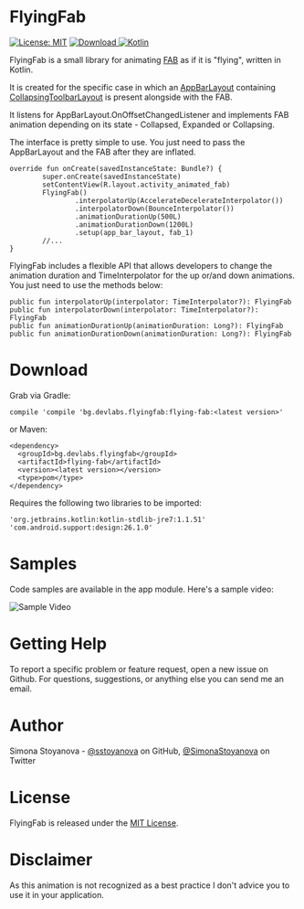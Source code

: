 FlyingFab
==============

[![License: MIT](https://img.shields.io/badge/License-MIT-yellow.svg)](https://opensource.org/licenses/MIT) [ ![Download](https://api.bintray.com/packages/sstoyanova/flyingfab/flying-fab/images/download.svg?version=0.0.5) ](https://bintray.com/sstoyanova/flyingfab/flying-fab/0.0.5/link)[![Kotlin](https://img.shields.io/badge/kotlin-1.1.51-blue.svg)](http://kotlinlang.org)

FlyingFab is a small library for animating [FAB](https://developer.android.com/reference/android/support/design/widget/FloatingActionButton.html) as if it is "flying", written in Kotlin.

It is created for the specific case in which an [AppBarLayout](https://developer.android.com/reference/android/support/design/widget/AppBarLayout.html) containing [CollapsingToolbarLayout](https://developer.android.com/reference/android/support/design/widget/CollapsingToolbarLayout.html) is present alongside with the FAB. 


It listens for AppBarLayout.OnOffsetChangedListener and implements FAB animation depending on its state - Collapsed, Expanded or Collapsing.

The interface is pretty simple to use. You just need to pass the AppBarLayout and the FAB after they are inflated.

```
override fun onCreate(savedInstanceState: Bundle?) {
        super.onCreate(savedInstanceState)
        setContentView(R.layout.activity_animated_fab)
        FlyingFab()
                .interpolatorUp(AccelerateDecelerateInterpolator())
                .interpolatorDown(BounceInterpolator())
                .animationDurationUp(500L)
                .animationDurationDown(1200L)
                .setup(app_bar_layout, fab_1)
        //...
}
```

FlyingFab includes a flexible API that allows developers to change the animation duration and TimeInterpolator for the up or/and down animations. You just need to use the methods below:

```
public fun interpolatorUp(interpolator: TimeInterpolator?): FlyingFab
public fun interpolatorDown(interpolator: TimeInterpolator?): FlyingFab
public fun animationDurationUp(animationDuration: Long?): FlyingFab
public fun animationDurationDown(animationDuration: Long?): FlyingFab

```

Download
===========
Grab via Gradle:
```
compile 'compile 'bg.devlabs.flyingfab:flying-fab:<latest version>'
 ```
or Maven:
```
<dependency>
  <groupId>bg.devlabs.flyingfab</groupId>
  <artifactId>flying-fab</artifactId>
  <version><latest version></version>
  <type>pom</type>
</dependency> 
```
 
Requires the following two libraries to be imported:
```
'org.jetbrains.kotlin:kotlin-stdlib-jre7:1.1.51'
'com.android.support:design:26.1.0'
```
Samples
========
Code samples are available in the app module.
Here's a sample video:

![Sample Video](https://github.com/sstoyanova/flying-fab/blob/master/FlyingFabExample.gif)


Getting Help
========
To report a specific problem or feature request, open a new issue on Github. For questions, suggestions, or anything else you can send me an email.

Author
========
Simona Stoyanova - [@sstoyanova](https://github.com/sstoyanova) on GitHub, [@SimonaStoyanova](https://twitter.com/SimonaStoyanova) on Twitter

License
========
FlyingFab is released under the [MIT License](https://gitlab.com/SimonaStoyanova/flying-fab/blob/master/LICENSE).

Disclaimer
========
As this animation is not recognized as a best practice I don't advice you to use it in your application.

